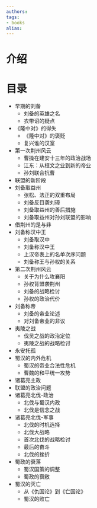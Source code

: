 ```yaml
---
authors:
tags:
- books 
alias:
---
```

# 介绍
# 目录
- 早期的刘备
	- 刘备的英雄之名
	- 衣带诏的疑点
- 《隆中对》的得失
	- 《隆中对》的褒贬
	- 复兴谁的汉室
- 第一次荆州风云
	- 曹操在建安十三年的政治战场
	- 江东：从桓文之业到新的帝业
	- 孙刘联合抗曹
- 联盟的新阶段
- 刘备取益州
	- 张松、法正的双重布局
	- 刘备反目袭刘璋
	- 刘备取益州的善后措施
	- 刘备取益州对孙刘联盟的影响
- 借荆州的是与非
- 刘备称汉中王
	- 刘备取汉中
	- 刘备称汉中王
	- 上汉帝表上的名单次序问题
	- 刘备称王与孙权的关系
- 第二次荆州风云
	- 关于为什么攻襄阳
	- 孙权背盟袭荆州
	- 刘备的战略检讨
	- 孙权的政治代价
- 刘备称帝
	- 刘备的帝业论述
	- 对刘备帝业的非议
- 夷陵之战
	- 伐吴之战的政治定位
	- 夷陵之战的战略检讨
- 永安托孤
- 蜀汉的内外危机
	- 蜀汉的帝业合法性危机
	- 曹魏的和平统一攻势
- 诸葛亮主政
- 联盟的政治问题
- 诸葛亮北伐-政治
	- 北伐与蜀汉内政
	- 北伐是信念之战
- 诸葛亮北伐-军事
	- 北伐的时机选择
	- 北伐大战略
	- 首次北伐的战略检讨
	- 最后的奋斗
	- 北伐的挫折
- 蜀政的衰落
	- 蜀汉国策的调整
	- 蜀政的衰敝
- 蜀汉的灭亡
	- 从《仇国论》到《亡国论》
	- 蜀汉的败亡